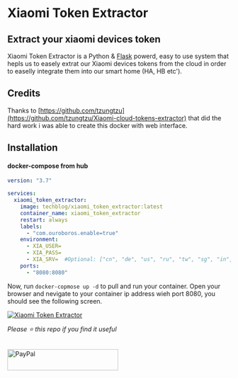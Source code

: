 # Xiaomi Token Extractor
## Extract your xiaomi devices token

Xiaomi Token Extractor is a Python & [Flask](https://flask.palletsprojects.com/en/1.1.x/) powerd, easy to use system that hepls us to easely extrat our Xiaomi devices tokens from the cloud in order to easelly integrate them into our smart home (HA, HB etc'). 

## Credits
Thanks to [https://github.com/tzungtzu](https://github.com/tzungtzu/Xiaomi-cloud-tokens-extractor) that did the hard work i was able to create this docker with web interface.

## Installation
#### docker-compose from hub
```yaml
version: "3.7"

services:
  xiaomi_token_extractor:
    image: techblog/xiaomi_token_extractor:latest
    container_name: xiaomi_token_extractor
    restart: always
    labels:
      - "com.ouroboros.enable=true"
    environment:
      - XIA_USER=
      - XIA_PASS=
      - XIA_SRV=  #Optional: ["cn", "de", "us", "ru", "tw", "sg", "in", "i2"]
    ports:
      - "8080:8080"

```
Now, run ```docker-copmose up -d``` to pull and run your container.
Open your browser and nevigate to your container ip address wieh port 8080, you should see the following screen.

[![Xiaomi Token Extractor](https://github.com/t0mer/Xiaomi-Token-Extractor/blob/main/screenshots/xiaomi_token_extractor.jpg?raw=true "Xiaomi Token Extractor")](https://github.com/t0mer/xiaomi-token-extractor/blob/main/screenshots/Xiaomi-Token-Extractor.jpg?raw=true "Xiaomi Token Extractor")

*Please :star: this repo if you find it useful*

<p align="left"><br>
<a href="https://www.paypal.com/paypalme/techblogil?locale.x=he_IL" target="_blank"><img src="http://khrolenok.ru/support_paypal.png" alt="PayPal" width="250" height="48"></a>
</p>




